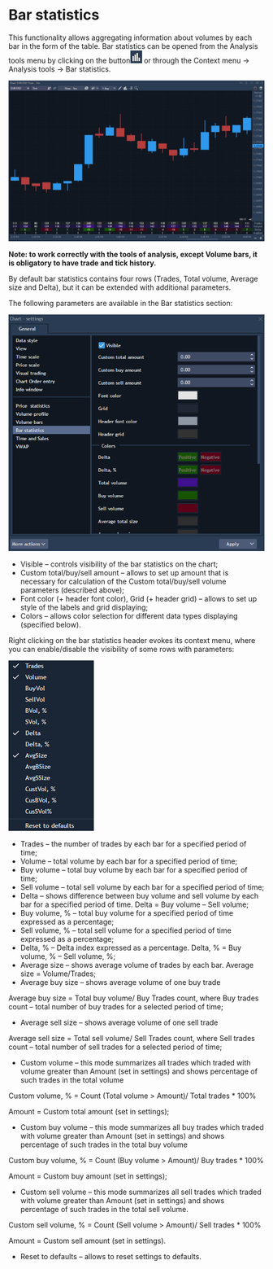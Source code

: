 # Bar statistics

This functionality allows aggregating information about volumes by each bar in the form of the table. Bar statistics can be opened from the Analysis tools menu by clicking on the button![](../../../../.gitbook/assets/68.png) or through the Context menu -&gt; Analysis tools -&gt; Bar statistics.

![](../../../../.gitbook/assets/2%20%2826%29.png)


**Note: to work correctly with the tools of analysis, except Volume bars, it is obligatory to have trade and tick history.**

By default bar statistics contains four rows \(Trades, Total volume, Average size and Delta\), but it can be extended with additional parameters.

The following parameters are available in the Bar statistics section:

![](../../../../.gitbook/assets/3%20%2819%29.png)

* Visible – controls visibility of the bar statistics on the chart;
* Custom total/buy/sell amount – allows to set up amount that is necessary for calculation of the Custom total/buy/sell volume parameters \(described above\);
* Font color \(+ header font color\), Grid \(+ header grid\) – allows to set up style of the labels and grid displaying;
* Colors – allows color selection for different data types displaying \(specified below\).

Right clicking on the bar statistics header evokes its context menu, where you can enable/disable the visibility of some rows with parameters:

![](../../../../.gitbook/assets/4%20%2819%29.png)

* Trades – the number of trades by each bar for a specified period of time;
* Volume – total volume by each bar for a specified period of time;
* Buy volume – total buy volume by each bar for a specified period of time;
* Sell volume – total sell volume by each bar for a specified period of time;
* Delta – shows difference between buy volume and sell volume by each bar for a specified period of time. Delta = Buy volume – Sell volume;
* Buy volume, % – total buy volume for a specified period of time expressed as a percentage;
* Sell volume, % – total sell volume for a specified period of time expressed as a percentage;
* Delta, % – Delta index expressed as a percentage. Delta, % = Buy volume, % – Sell volume, %;
* Average size – shows average volume of trades by each bar. Average size = Volume/Trades;
* Average buy size – shows average volume of one buy trade

Average buy size = Total buy volume/ Buy Trades count, where Buy trades count – total number of buy trades for a selected period of time;

* Average sell size – shows average volume of one sell trade

Average sell size = Total sell volume/ Sell Trades count, where Sell trades count – total number of sell trades for a selected period of time;

* Custom volume – this mode summarizes all trades which traded with volume greater than Amount \(set in settings\) and shows percentage of such trades in the total volume

Custom volume, % = Count \(Total volume &gt; Amount\)/ Total trades \* 100%

Amount = Custom total amount \(set in settings\);

* Custom buy volume – this mode summarizes all buy trades which traded with volume greater than Amount \(set in settings\) and shows percentage of such trades in the total buy volume

Custom buy volume, % = Count \(Buy volume &gt; Amount\)/ Buy trades \* 100%

Amount = Custom buy amount \(set in settings\);

* Custom sell volume – this mode summarizes all sell trades which traded with volume greater than Amount \(set in settings\) and shows percentage of such trades in the total sell volume.

Custom sell volume, % = Count \(Sell volume &gt; Amount\)/ Sell trades \* 100%

Amount = Custom sell amount \(set in settings\).

* Reset to defaults – allows to reset settings to defaults.



